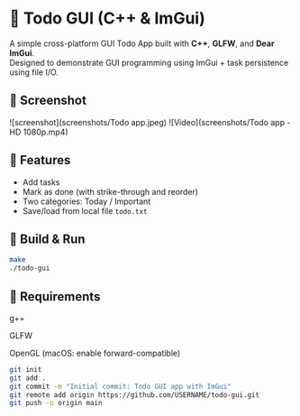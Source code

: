 # 📝 Todo GUI (C++ & ImGui)

A simple cross-platform GUI Todo App built with **C++**, **GLFW**, and **Dear ImGui**.  
Designed to demonstrate GUI programming using ImGui + task persistence using file I/O.

## 📸 Screenshot

![screenshot](screenshots/Todo app.jpeg)
![Video](screenshots/Todo app - HD 1080p.mp4)

## 🎯 Features

- Add tasks
- Mark as done (with strike-through and reorder)
- Two categories: Today / Important
- Save/load from local file `todo.txt`

## 🚀 Build & Run

```bash
make
./todo-gui
```

## 🔧 Requirements
g++

GLFW

OpenGL (macOS: enable forward-compatible)

```bash
git init
git add .
git commit -m "Initial commit: Todo GUI app with ImGui"
git remote add origin https://github.com/USERNAME/todo-gui.git
git push -u origin main
```
